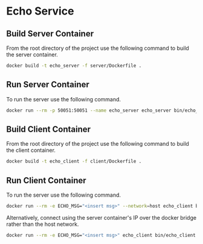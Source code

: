 # Echo Service

## Build Server Container

From the root directory of the project use the following command to build the server container.
```bash
docker build -t echo_server -f server/Dockerfile .
```

## Run Server Container

To run the server use the following command.
```bash
docker run --rm -p 50051:50051 --name echo_server echo_server bin/echo_server -a 0.0.0.0:50051
```

## Build Client Container

From the root directory of the project use the following command to build the client container.
```bash
docker build -t echo_client -f client/Dockerfile .
```

## Run Client Container

To run the server use the following command.
```bash
docker run --rm -e ECHO_MSG="<insert msg>" --network=host echo_client bin/echo_client
```

Alternatively, connect using the server container's IP over the docker bridge rather than the host network.
```bash
docker run --rm -e ECHO_MSG="<insert msg>" echo_client bin/echo_client -t <server container IP>:50051
```
